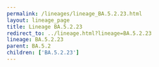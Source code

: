 ```yaml
---
permalink: /lineages/lineage_BA.5.2.23.html
layout: lineage_page
title: Lineage BA.5.2.23
redirect_to: ../lineage.html?lineage=BA.5.2.23
lineage: BA.5.2.23
parent: BA.5.2
children: ['BA.5.2.23']
---
```

